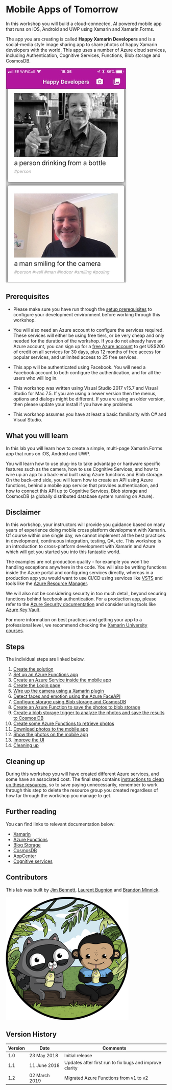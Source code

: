 # Mobile Apps of Tomorrow

In this workshop you will build a cloud-connected, AI powered mobile app that runs on iOS, Android and UWP using Xamarin and Xamarin.Forms.

The app you are creating is called __Happy Xamarin Developers__ and is a social-media style image sharing app to share photos of happy Xamarin developers with the world. This app uses a number of Azure cloud services, including Authentication, Cognitive Services, Functions, Blob storage and CosmosDB.

![Final screenshot of the app](./Images/FinalAppScreenshot.jpeg)

## Prerequisites

* Please make sure you have run through the [setup prerequisites](./SETUP.MD) to configure your development environment before working through this workshop.

* You will also need an Azure account to configure the services required. These services will either be using free tiers, or be very cheap and only needed for the duration of the workshop. If you do not already have an Azure account, you can sign up for a [free Azure account](https://azure.microsoft.com/free?WT.mc_id=mobileappsoftomorrow-workshop-jabenn) to get US$200 of credit on all services for 30 days, plus 12 months of free access for popular services, and unlimited access to 25 free services.

* This app will be authenticated using Facebook. You will need a Facebook account to both configure the authentication, and for all the users who will log in.

* This workshop was written using Visual Studio 2017 v15.7 and Visual Studio for Mac 7.5. If you are using a newer version then the menus, options and dialogs might be different. If you are using an older version, then please update your install if you have any problems.

* This workshop assumes you have at least a basic familiarity with C# and Visual Studio.

## What you will learn

In this lab you will learn how to create a simple, multi-page Xamarin.Forms app that runs on iOS, Android and UWP.

You will learn how to use plug-ins to take advantage or hardware specific features such as the camera, how to use Cognitive Services, and how to wire up an app to a back-end built using Azure functions and Blob storage. On the back-end side, you will learn how to create an API using Azure functions, behind a mobile app service that provides authentication, and how to connect this API up to Cognitive Services, Blob storage and CosmosDB (a globally distributed database system running on Azure).

<!-- TODO - add an architecture diagram -->

## Disclaimer

In this workshop, your instructors will provide you guidance based on many years of experience doing mobile cross platform development with Xamarin. Of course within one single day, we cannot implement all the best practices in development, continuous integration, testing, QA, etc. This workshop is an introduction to cross-platform development with Xamarin and Azure which will get you started you into this fantastic world.

The examples are not production quality - for example you won't be handling exceptions anywhere in the code. You will also be writing functions inside the Azure portal and configuring services directly, whereas in a production app you would want to use CI/CD using services like [VSTS](https://docs.microsoft.com/vsts/index?view=vsts&WT.mc_id=mobileappsoftomorrow-workshop-jabenn) and tools like the [Azure Resource Manager](https://docs.microsoft.com/azure/azure-resource-manager/?WT.mc_id=mobileappsoftomorrow-workshop-jabenn).

We will also not be considering security in too much detail, beyond securing functions behind facebook authentication. For a production app, please refer to the [Azure Security documentation](https://docs.microsoft.com/azure/security/?WT.mc_id=mobileappsoftomorrow-workshop-jabenn) and consider using tools like [Azure Key Vault](https://docs.microsoft.com/azure/key-vault/?WT.mc_id=mobileappsoftomorrow-workshop-jabenn).

For more information on best practices and getting your app to a professional level, we recommend checking the [Xamarin University courses](https://university.xamarin.com/?WT.mc_id=mobileappsoftomorrow-workshop-jabenn).

## Steps

The individual steps are linked below.

1. [Create the solution](./Workshop/1-CreateSolution.md)
2. [Set up an Azure Functions app](./Workshop/2-SetupAzureFunctions.md)
3. [Create an Azure Service inside the mobile app](./Workshop/3-CreateAnAzureServiceInTheMobileApp.md)
4. [Create the Login page](./Workshop/4-CreateLoginPage.md)
5. [Wire up the camera using a Xamarin plugin](./Workshop/5-WireUpTheCamera.md)
6. [Detect faces and emotion using the Azure FaceAPI](./Workshop/6-DetectFaces.md)
7. [Configure storage using Blob storage and CosmosDB](./Workshop/7-ConfigureStorage.md)
8. [Create an Azure Function to save the photos to blob storage](./Workshop/8-FunctionToSavePhotos.md)
9. [Create a blob storage trigger to analyze the photos and save the results to Cosmos DB](./Workshop/9-BlobStorageTrigger.md)
10. [Create some Azure Functions to retrieve photos](./Workshop/10-FunctionToLoadPhotos.md)
11. [Download photos to the mobile app](./Workshop/11-DownloadPhotosToMobileApp.md)
12. [Show the photos on the mobile app](./Workshop/12-ShowPhotosOnMobileApp.md)
13. [Improve the UI](./Workshop/13-ImproveTheUI.md)
14. [Cleaning up](./Workshop/14-CleaningUp.md)

## Cleaning up

During this workshop you will have created different Azure services, and some have an associated cost. The final step contains [instructions to clean up these resources](./Workshop/14-CleaningUp.md), so to save paying unnecessarily, remember to work through this step to delete the resource group you created regardless of how far through the workshop you manage to get.

## Further reading

You can find links to relevant documentation below:

* [Xamarin](https://docs.microsoft.com/xamarin/?WT.mc_id=mobileappsoftomorrow-workshop-jabenn)
* [Azure Functions](https://docs.microsoft.com/azure/azure-functions/?WT.mc_id=mobileappsoftomorrow-workshop-jabenn)
* [Blog Storage](https://docs.microsoft.com/azure/storage/?WT.mc_id=mobileappsoftomorrow-workshop-jabenn)
* [CosmosDB](https://docs.microsoft.com/azure/cosmos-db/?WT.mc_id=mobileappsoftomorrow-workshop-jabenn)
* [AppCenter](https://docs.microsoft.com/appcenter/?WT.mc_id=mobileappsoftomorrow-workshop-jabenn)
* [Cognitive services](https://docs.microsoft.com/azure/cognitive-services/?WT.mc_id=mobileappsoftomorrow-workshop-jabenn)

## Contributors

This lab was built by [Jim Bennett](https://developer.microsoft.com/advocates/jim-bennett?WT.mc_id=mobileappsoftomorrow-workshop-jabenn), [Laurent Bugnion](https://developer.microsoft.com/advocates/laurent-bugnion?WT.mc_id=mobileappsoftomorrow-workshop-jabenn) and [Brandon Minnick](https://twitter.com/intent/user?user_id=3418408341).

![Xamarin Azure Advocates](./Images/Xamarin.png)

## Version History

| Version | Date | Comments |
|---------|------|----------|
| 1.0     | 23 May 2018 | Initial release |
| 1.1     | 11 June 2018 | Updates after first run to fix bugs and improve clarity |
| 1.2     | 02 March 2019 | Migrated Azure Functions from v1 to v2 |
